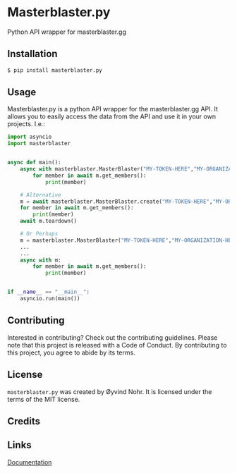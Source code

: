 # Masterblaster.py
Python API wrapper for masterblaster.gg
## Installation

```bash
$ pip install masterblaster.py
```

## Usage

Masterblaster.py is a python API wrapper for the masterblaster.gg API. It allows you to easily access the data from the API and use it in your own projects.
I.e.:

```python
import asyncio
import masterblaster


async def main():
    async with masterblaster.MasterBlaster("MY-TOKEN-HERE","MY-ORGANIZATION-HERE") as m:
        for member in await m.get_members():
            print(member)

    # Alternative
    m = await masterblaster.MasterBlaster.create("MY-TOKEN-HERE","MY-ORGANIZATION-HERE")
    for member in await m.get_members():
        print(member)
    await m.teardown()

    # Or Perhaps
    m = masterblaster.MasterBlaster("MY-TOKEN-HERE","MY-ORGANIZATION-HERE")
    ...
    ...
    async with m:
        for member in await m.get_members():
            print(member)


if __name__ == "__main__":
    asyncio.run(main())
```

## Contributing

Interested in contributing? Check out the contributing guidelines. 
Please note that this project is released with a Code of Conduct. 
By contributing to this project, you agree to abide by its terms.

## License

`masterblaster.py` was created by Øyvind Nohr. It is licensed under the terms
of the MIT license.

## Credits

## Links
[Documentation](https://masterblasterpy.readthedocs.io/en/latest/)
